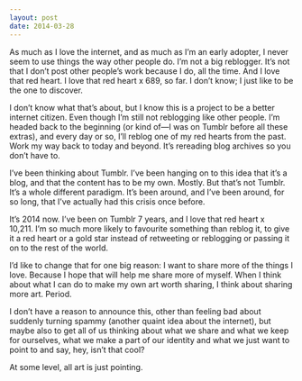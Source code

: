 ```yaml
---
layout: post
date: 2014-03-28
---
```


As much as I love the internet, and as much as I’m an early adopter, I never seem to use things the way other people do. I’m not a big reblogger. It’s not that I don’t post other people’s work because I do, all the time. And I love that red heart. I love that red heart x 689, so far. I don’t know; I just like to be the one to discover.

I don’t know what that’s about, but I know this is a project to be a better internet citizen. Even though I’m still not reblogging like other people. I’m headed back to the beginning (or kind of—I was on Tumblr before all these extras), and every day or so, I’ll reblog one of my red hearts from the past. Work my way back to today and beyond. It’s rereading blog archives so you don’t have to.

I’ve been thinking about Tumblr. I’ve been hanging on to this idea that it’s a blog, and that the content has to be my own. Mostly. But that’s not Tumblr. It’s a whole different paradigm. It’s been around, and I’ve been around, for so long, that I’ve actually had this crisis once before.

It’s 2014 now. I’ve been on Tumblr 7 years, and I love that red heart x 10,211. I’m so much more likely to favourite something than reblog it, to give it a red heart or a gold star instead of retweeting or reblogging or passing it on to the rest of the world.

I’d like to change that for one big reason: I want to share more of the things I love. Because I hope that will help me share more of myself. When I think about what I can do to make my own art worth sharing, I think about sharing more art. Period.

I don’t have a reason to announce this, other than feeling bad about suddenly turning spammy (another quaint idea about the internet), but maybe also to get all of us thinking about what we share and what we keep for ourselves, what we make a part of our identity and what we just want to point to and say, hey, isn’t that cool?

At some level, all art is just pointing.
